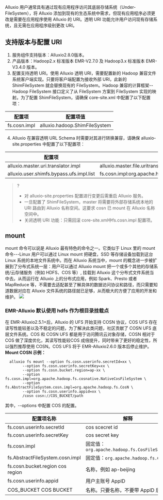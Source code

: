 Alluxio 用户通常具有通过现有应用程序访问其底层存储系统（Under-FileSystem），将 Alluxio 添加到现有的生态系统中需求，但现有应用程序必须更改是需要在应用程序使用 Alluxio 的 URI。透明 URI 功能允许用户访问现有存储系统，且无需在应用程序级别更改 URI。

## 支持版本与配置 URI  
1. 服务组件支持版本：Alluxio2.8.0版本。
2. 产品版本：Hadoop2.x 标准版本 EMR-V2.7.0 及 Hadoop3.x 标准版本 EMR-V3.4.0 版本。
3. 配置支持透明 URI。使用 Alluxio 透明 URI，需要配置新的 Hadoop 兼容文件系统客户端实现。只要将客户端配置为接收外部 URI，此新的 ShimFileSystem 就会替换现有的 FileSystem。Hadoop 兼容的计算框架--Hadoop FileSystem 接口定义了从 FileSystem 方案到 FileSystem 实现的映射。为了配置 ShimFileSystem，请确保 core-site.xml 中配置了以下配置项：

| 配置项                          | 配置项值                                  |
| ------------------------------- | ----------------------------------------- |
| fs.cosn.impl                 | alluxio.hadoop.ShimFileSystem         |

4. Alluxio 在兼容透明 URL Schema 时需要对其进行转换兼容，请确保 alluxio-site.properties 中配置了以下配置项：

| 配置项                          | 配置项值                                  |
| ------------------------------- | ----------------------------------------- |
| alluxio.master.uri.translator.impl            | alluxio.master.file.uritranslator.AutoMountUriTranslator      |
| alluxio.user.shimfs.bypass.ufs.impl.list	| fs.cosn.impl:org.apache.hadoop.fs.cosnative.NativeCosFileSystem| 


>?
>- 对 alluxio-site.properties 配置进行变更后需重启 Alluxio 服务。
>- 一旦配置了 ShimFileSystem，master 将需要将外部存储系统本地的 URI 路由到 Alluxio 名称空间。这要求 cosn 已 mount 在 Alluxio 名称空间中。
>- 关闭透明 URI 功能：只需回滚 core-site.xml中fs.cosn.impl 配置项。

## mount
mount 命令可以说是 Alluxio 最有特色的命令之一。它类似于 Linux 里的 mount 命令---Linux 用户可以通过 Linux mount 把硬盘，SSD 等存储设备加载到这台 Linux 系统的本地文件系统中。而在 Alluxio 系统当中，mount 的概念进一步被扩展到了分布式系统一层：用户可以通过 Alluxio mount 把一个或多个其他的存储系统/云存储服务（例如 HDFS、COS 等）, 挂载到 Alluxio 这个分布式文件系统当中去。从而运行在 Alluxio 上的分布式应用，例如 Spark、Presto 或者 MapReduce 等，不需要去适配甚至了解具体的数据访问协议和路径，而只需要知道数据对应在 Alluxio 文件系统的路径就已足够，从而极大的方便了应用的开发和维护。
![](https://main.qcloudimg.com/raw/b5d3e96ce6c17866480a36e231c52517.png)

### EMR-Alluxio 默认使用 hdfs 作为根目录挂载点
在 EMR-Alluxio2.5.1+后，Alluxio 的 UFS 开始支持 COSN 协议，COS UFS 存在读写性能较差以及不稳定的问题，为了解决此类问题，社区贡献了 COSN UFS 底层文件系统。COS 和 COSN UFS 都是用于访问腾讯云对象存储，COSN 相对于 COS 做了深度优化，其读写性能较COS 成倍提升，同时带来了更好的稳定性，所以强烈推荐使用 COSN。COS UFS 将于 EMR-Alluxio2.6.0 版本后停止维护。
**Mount COSN 示例：**
```
  alluxio fs mount --option fs.cosn.userinfo.secretId=xx \
        --option fs.cosn.userinfo.secretKey=xx \
        --option fs.cosn.bucket.region=ap-xx \
        --option fs.cosn.impl=org.apache.hadoop.fs.cosnative.NativeCosFileSystem \
        --option fs.AbstractFileSystem.cosn.impl=org.apache.hadoop.fs.CosN \
        --option fs.cosn.userinfo.appid=xx \
        /cosn cosn://COS_BUCKET/path
```
其中，--options 中配置 COS 的配置。

| 配置项名称                       | 解释                                      |
| -------------------------------- | ----------------------------------------- |
| fs.cosn.userinfo.secretId        | cos  scecret id                           |
| fs.cosn.userinfo.secretKey       | cos  secret key                           |
| fs.cosn.impl                     | 固定值：`org.apache.hadoop.fs.CosFileSystem` |
| fs.AbstractFileSystem.cosn.impl  | 固定值：`org.apache.hadoop.fs.CosN`          |
| fs.cosn.bucket.region cos region | 名称，例如 ap-beijing                      |
| fs.cosn.userinfo.appid           | 用户主账号 AppID                          |
| COS_BUCKET COS BUCKET            | 名称。只要名称，不要带 AppID 后缀         |

 
